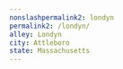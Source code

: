 ```yaml
---
﻿nonslashpermalink2: londyn
permalink2: /londyn/
alley: Londyn
city: Attleboro
state: Massachusetts
---
```

